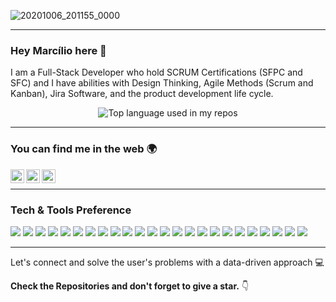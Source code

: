 ![20201006_201155_0000](https://user-images.githubusercontent.com/49158754/95253911-0371ed00-0817-11eb-80d6-568929258591.png)

---

### Hey Marcílio here 👋
<p>
I am a Full-Stack Developer who hold SCRUM Certifications (SFPC and SFC) and I have abilities with Design Thinking, Agile Methods (Scrum and Kanban), Jira Software, and the product development life cycle.
</p>
<p align="center">
  <img width="" src="https://github-readme-stats.vercel.app/api/top-langs/?username=marciliocorreia&layout=compact&hide_title=1&card_width=300" alt="Top language used in my repos" />
</p>

---
### You can find me in the web 🌍
<a target="_blank" href="https://www.linkedin.com/in/marciliocorreia/">
  <img align="left" alt="LinkdeIN" width="22px" src="https://cdn.jsdelivr.net/npm/simple-icons@v3/icons/linkedin.svg" />
</a>
<a target="_blank" href="mailto:marcilio.msc@gmail.com">
  <img align="left" alt="Gmail" width="22px" src="https://cdn.jsdelivr.net/npm/simple-icons@v3/icons/gmail.svg" />
</a>
<a target="_blank" href="https://medium.com/@marcilio.msc">
  <img align="left" alt="Facebook" width="22px" src="https://cdn.jsdelivr.net/npm/simple-icons@v3/icons/medium.svg" />
</a>
<br/>

---
### Tech & Tools Preference
<img src = "https://img.shields.io/badge/-HTML5-E44D26?style=flat&logo=html5&logoColor=white">
<img src = "https://img.shields.io/badge/-CSS3-264de4?style=flat&logo=css3&logoColor=white">
<img src="https://img.shields.io/badge/-Bootstrap-080135?style=flat&logo=bootstrap&logoColor=white">
<img src="http://img.shields.io/badge/-jQuery-0769ad?style=flat&logo=jquery&logoColor=white">
<img src="https://img.shields.io/badge/-JavaScript-F0DB4F?style=flat&logo=javascript&logoColor=white">
<img src="https://img.shields.io/badge/-Android Studio-669933?style=flat&logo=android-studio&logoColor=white">
<img src="https://img.shields.io/badge/-Kotlin-563D7C?style=flat&logo=kotlin&logoColor=white">
<img src="https://img.shields.io/badge/-Sass-CD6799?style=flat&logo=sass&logoColor=white">
<img src="https://img.shields.io/badge/-React-61DBFB?style=flat&logo=react&logoColor=white">
<img src="https://img.shields.io/badge/-MariaDB-4DB33D?style=flat&logo=mariadb&logoColor=white">
<img src="https://img.shields.io/badge/-MySQL-F29111?style=flat&logo=mysql&logoColor=white">
<img src="https://img.shields.io/badge/-Node.js-3C873A?style=flat&logo=Node.js&logoColor=white">
<img src="https://img.shields.io/badge/-PHP-474A8A?style=flat&logo=PHP&logoColor=white">
<img src="http://img.shields.io/badge/-Git-F1502F?style=flat&logo=git&logoColor=white">
<img src="http://img.shields.io/badge/-Github-333333?style=flat&logo=github&logoColor=white">
<img src="http://img.shields.io/badge/-VS%20Code-0078d7?style=flat&logo=visual%20studio%20code&logoColor=white">
<img src="https://img.shields.io/badge/-Visual Basic-a3459a?style=flat&logo=visualbasic.net&logoColor=white">
<img src="https://img.shields.io/badge/-Python-FFD43B?style=flat&logo=python&logoColor=white"> 
<img src="https://img.shields.io/badge/-.NET-563D7C?style=flat&logo=.NET&logoColor=white">
<img src="https://img.shields.io/badge/-Figma-b67148 ?style=flat&logo=figma&logoColor=white"> 
<img src="https://img.shields.io/badge/-WordPress-444140?style=flat&logo=wordpress&logoColor=white">
<img src="https://img.shields.io/badge/-MailChimp-eed718?style=flat&logo=MailChimp&logoColor=white">
<img src="https://img.shields.io/badge/-Trello-007AC0?style=flat&logo=trello&logoColor=white"> 
<img src="https://img.shields.io/badge/-JIRA Software-0084D1?style=flat&logo=JIRA&logoColor=white">

---
Let's connect and solve the user's problems with a data-driven approach 💻

**Check the Repositories and don't forget to give a star.** 👇

